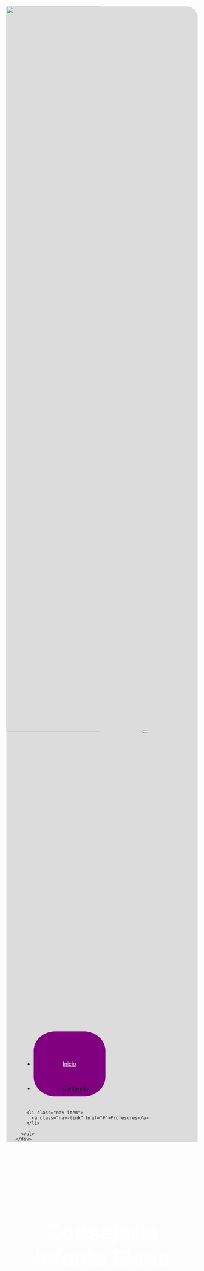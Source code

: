 <!DOCTYPE html>
<html lang="en">

<head>
  <meta charset="UTF-8">
  <meta name="viewport" content="width=device-width, initial-scale=1.0">

  <title>IES Infanta Elena</title>
  <!DOCTYPE html>

  <!-- Aquí va el favicon -->
  <link rel="icon" href="n7hSOEiD_400x400.ico" type="image/x-icon">

  <link href="https://cdn.jsdelivr.net/npm/bootstrap@5.3.3/dist/css/bootstrap.min.css" rel="stylesheet"
    integrity="sha384-QWTKZyjpPEjISv5WaRU9OFeRpok6YctnYmDr5pNlyT2bRjXh0JMhjY6hW+ALEwIH" crossorigin="anonymous">
  <style>
 .fondo-div {
            width: 100%;           /* Ancho del div */
            height: 500px;        /* Alto del div */
            background-image: url('https://encrypted-tbn0.gstatic.com/images?q=tbn:ANd9GcReAy5u_NniI_-NduEBrw6y1Jn13j1qpPMzhw&s'); /* Ruta de la imagen */
            background-size: cover; /* Ajusta la imagen para cubrir todo el div */
            background-position: center; /* Centra la imagen */
            color: white;          /* Color del texto dentro del div */
            display: flex;         /* Usar flexbox para centrar el contenido */
            justify-content: center; /* Centra horizontalmente */
            align-items: center;   /* Centra verticalmente */
            text-align: center;    /* Centra el texto */
        }

    body {
  background-color: lightgray;
    }

    .contenedor {
      display: flex;
      align-items: center;
      justify-content: center;
    }

    img {
      width: 70%;
      height: auto;
    }

    #menu_principal {
      background-color: gainsboro;
      border-radius:  30px 30px 0px 0px;
     
    }

    .navbar-collapse ul li {

    margin: 10%;
     

    }

    .navbar-collapse ul li a {
      border-radius: 30%;
      padding: 20%;
      width: 100%;
      height: 90%;
      
    }

    .navbar-collapse ul li a:hover {
      
      background-color: purple;
      color: white;
    }

    h1 {
      padding: 5% 10% 10% 10%;
      font-size: 4em;
    }

    #active {
      color: white;
      border-radius: 30%;
      background-color: purple;
      

    }
  </style>
</head>

<body class="m-3">
  <nav id="menu_principal" class="navbar navbar-expand-lg navbar-light bg-light">
    <a class="navbar-brand" href="#"><img
        src="https://www.iesinfantaelena.es/wp-content/uploads/2023/01/logoiesinfantaelena-300x78.png" alt=""></a>
    <button class="navbar-toggler" type="button" data-toggle="collapse" data-target="#navbarNav"
      aria-controls="navbarNav" aria-expanded="false" aria-label="Toggle navigation">
      <span class="navbar-toggler-icon"></span>
    </button>
    <div class="collapse navbar-collapse" id="navbarNav">
      <ul class="navbar-nav">
        <li class="nav-item">
          <a class="nav-link" id="active" href="#">Inicio</a>
        </li>
        <li class="nav-item">
          <a class="nav-link" href="#">Contenido</a>
        </li>
   
        <li class="nav-item">
          <a class="nav-link" href="#">Profesores</a>
        </li>
      
      </ul>
    </div>
  </nav>
  <main>
    <div class="fondo-div">
    <h1 class="text-center">Consejeria Infanta Elena</h1>
  </div>
  </main>
</body>

</html>
<script src="https://code.jquery.com/jquery-3.5.1.slim.min.js"></script>
<script src="https://cdn.jsdelivr.net/npm/@popperjs/core@2.11.6/dist/umd/popper.min.js"></script>
<script src="https://stackpath.bootstrapcdn.com/bootstrap/4.5.2/js/bootstrap.min.js"></script>

